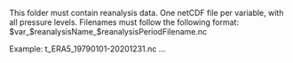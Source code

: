 This folder must contain reanalysis data.
One netCDF file per variable,  with all pressure levels. 
Filenames must follow the following format: $var_$reanalysisName_$reanalysisPeriodFilename.nc

Example: 
t_ERA5_19790101-20201231.nc 
...